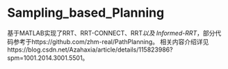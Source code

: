 # Sampling_based_Planning

基于MATLAB实现了RRT、RRT-CONNECT、RRT*以及 Informed-RRT*，部分代码参考于https://github.com/zhm-real/PathPlanning。
相关内容介绍详见https://blog.csdn.net/Azahaxia/article/details/115823986?spm=1001.2014.3001.5501。
